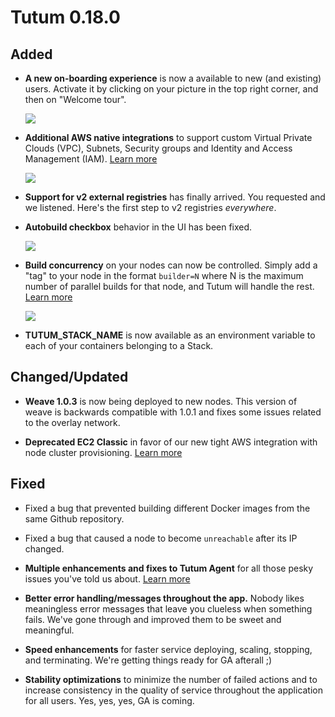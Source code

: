 # Tutum 0.18.0

## Added 

- **A new on-boarding experience** is now a available to new (and existing) users. Activate it by clicking on your picture in the top right corner, and then on "Welcome tour". 

  ![](http://s.tutum.co.s3.amazonaws.com/changelog/0.18.0/onboarding.png)

- **Additional AWS native integrations** to support custom Virtual Private Clouds (VPC), Subnets, Security groups and Identity and Access Management (IAM). [Learn more](https://support.tutum.co/support/solutions/articles/5000526971-tutum-on-aws-faq)

  ![](http://s.tutum.co.s3.amazonaws.com/changelog/0.18.0/aws-integrations.png)

- **Support for v2 external registries** has finally arrived. You requested and we listened. Here's the first step to v2 registries *everywhere*.

- **Autobuild checkbox** behavior in the UI has been fixed.

  ![](http://s.tutum.co.s3.amazonaws.com/changelog/0.18.0/autobuild.png)

- **Build concurrency** on your nodes can now be controlled. Simply add a "tag" to your node in the format `builder=N` where N is the maximum number of parallel builds for that node, and Tutum will handle the rest. [Learn more](https://support.tutum.co/support/solutions/articles/5000638474-automated-builds)

  ![](http://s.tutum.co.s3.amazonaws.com/changelog/0.18.0/build_parallel.png)

- **TUTUM_STACK_NAME** is now available as an environment variable to each of your containers belonging to a Stack. 

## Changed/Updated

- **Weave 1.0.3** is now being deployed to new nodes. This version of weave is backwards compatible with 1.0.1 and fixes some issues related to the overlay network.

- **Deprecated EC2 Classic** in favor of our new tight AWS integration with node cluster provisioning. [Learn more](https://support.tutum.co/support/solutions/articles/5000526971-tutum-on-aws-faq)

## Fixed

- Fixed a bug that prevented building different Docker images from the same Github repository.

- Fixed a bug that caused a node to become `unreachable` after its IP changed. 

- **Multiple enhancements and fixes to Tutum Agent** for all those pesky issues you've told us about. [Learn more](https://github.com/tutumcloud/tutum-agent)

- **Better error handling/messages throughout the app.** Nobody likes meaningless error messages that leave you clueless when something fails. We've gone through and improved them to be sweet and meaningful. 

- **Speed enhancements** for faster service deploying, scaling, stopping, and terminating. We're getting things ready for GA afterall ;)

- **Stability optimizations** to minimize the number of failed actions and to increase consistency in the quality of service throughout the application for all users. Yes, yes, yes, GA is coming. 
